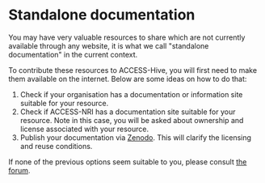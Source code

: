 # Standalone documentation

You may have very valuable resources to share which are not currently available through any website, it is what we call "standalone documentation" in the current context.

To contribute these resources to ACCESS-Hive, you will first need to make them available on the internet. Below are some ideas on how to do that:

1. Check if your organisation has a documentation or information site suitable for your resource.
1. Check if ACCESS-NRI has a documentation site suitable for your resource. Note in this case, you will be asked about ownership and license associated with your resource.
1. Publish your documentation via [Zenodo][zenodo]. This will clarify the licensing and reuse conditions.

If none of the previous options seem suitable to you, please consult [the forum][hive-forum].

[zenodo]: https://zenodo.org/
[hive-forum]: https://forum.access-hive.org.au
